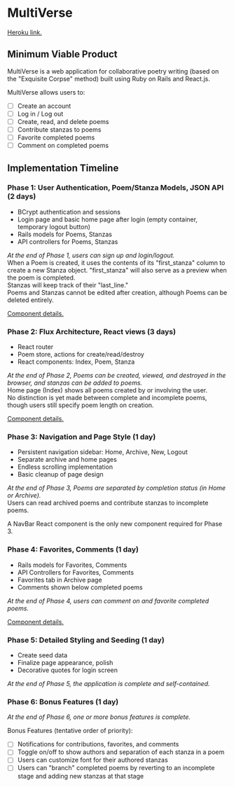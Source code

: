# MultiVerse

[Heroku link.](http://multi-verse.herokuapp.com)

## Minimum Viable Product

MultiVerse is a web application for collaborative poetry writing (based on the
  "Exquisite Corpse" method) built using
Ruby on Rails and React.js.

MultiVerse allows users to:

- [ ] Create an account
- [ ] Log in / Log out
- [ ] Create, read, and delete poems
- [ ] Contribute stanzas to poems
- [ ] Favorite completed poems
- [ ] Comment on completed poems

## Implementation Timeline

### Phase 1: User Authentication, Poem/Stanza Models, JSON API (2 days)
* BCrypt authentication and sessions
* Login page and basic home page after login (empty container, temporary logout
  button)
* Rails models for Poems, Stanzas
* API controllers for Poems, Stanzas

*At the end of Phase 1, users can sign up and login/logout.*   
When a Poem is created, it uses the contents of its "first_stanza" column to
create a new Stanza object. "first_stanza" will also serve as a preview when the
poem is completed.  
Stanzas will keep track of their "last_line."  
Poems and Stanzas cannot be edited after creation, although Poems can be deleted
entirely.  

[Component details.](./docs/phases/phase1.md)

### Phase 2: Flux Architecture, React views (3 days)
* React router
* Poem store, actions for create/read/destroy
* React components: Index, Poem, Stanza

*At the end of Phase 2, Poems can be created, viewed, and destroyed in the
browser, and stanzas can be added to poems.*  
Home page (Index) shows all poems created by or involving the user.  
No distinction is yet made between complete and incomplete poems, though users
still specify poem length on creation.  

[Component details.](./docs/phases/phase2.md)


### Phase 3: Navigation and Page Style (1 day)
* Persistent navigation sidebar: Home, Archive, New, Logout
* Separate archive and home pages
* Endless scrolling implementation
* Basic cleanup of page design

*At the end of Phase 3, Poems are separated by completion status (in Home or
  Archive).*  
Users can read archived poems and contribute stanzas to incomplete poems.  

A NavBar React component is the only new component required for Phase 3.

### Phase 4: Favorites, Comments (1 day)
* Rails models for Favorites, Comments
* API Controllers for Favorites, Comments
* Favorites tab in Archive page
* Comments shown below completed poems

*At the end of Phase 4, users can comment on and favorite completed poems.*

[Component details.](./docs/phases/phase4.md)

### Phase 5: Detailed Styling and Seeding (1 day)
* Create seed data
* Finalize page appearance, polish
* Decorative quotes for login screen

*At the end of Phase 5, the application is complete and self-contained.*

### Phase 6: Bonus Features (1 day)
*At the end of Phase 6, one or more bonus features is complete.*

Bonus Features (tentative order of priority):  
- [ ] Notifications for contributions, favorites, and comments
- [ ] Toggle on/off to show authors and separation of each stanza in a poem
- [ ] Users can customize font for their authored stanzas
- [ ] Users can "branch" completed poems by reverting to an incomplete stage and
 adding new stanzas at that stage
